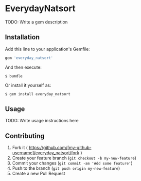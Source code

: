 # EverydayNatsort

TODO: Write a gem description

## Installation

Add this line to your application's Gemfile:

```ruby
gem 'everyday_natsort'
```

And then execute:

    $ bundle

Or install it yourself as:

    $ gem install everyday_natsort

## Usage

TODO: Write usage instructions here

## Contributing

1. Fork it ( https://github.com/[my-github-username]/everyday_natsort/fork )
2. Create your feature branch (`git checkout -b my-new-feature`)
3. Commit your changes (`git commit -am 'Add some feature'`)
4. Push to the branch (`git push origin my-new-feature`)
5. Create a new Pull Request
